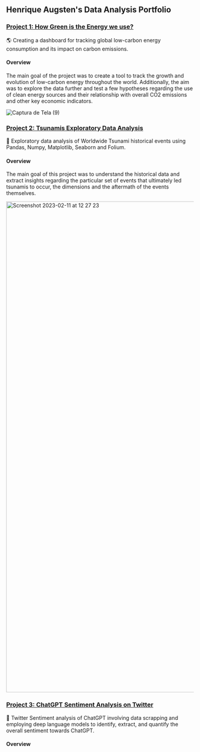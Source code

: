 ## Henrique Augsten's Data Analysis Portfolio

### [Project 1: How Green is the Energy we use?](https://github.com/hafluz/energy_data)
🌎 Creating a dashboard for tracking global low-carbon energy consumption and its impact on carbon emissions.

#### Overview
The main goal of the project was to create a tool to track the growth and evolution of low-carbon energy throughout the world. Additionally, the aim was to explore the data further and test a few hypotheses regarding the use of clean energy sources and their relationship with overall CO2 emissions and other key economic indicators.

![Captura de Tela (9)](https://user-images.githubusercontent.com/122936255/215545006-45224a36-7173-4e34-978f-217180bcca6f.png)



### [Project 2: Tsunamis Exploratory Data Analysis](https://github.com/hafluz/tsunami_exploratory)
🌊 Exploratory data analysis of Worldwide Tsunami historical events using Pandas, Numpy, Matplotlib, Seaborn and Folium.

#### Overview
The main goal of this project was to understand the historical data and extract insights regarding the particular set of events that ultimately led tsunamis to occur, the dimensions and the aftermath of the events themselves.

<img width="1317" alt="Screenshot 2023-02-11 at 12 27 23" src="https://user-images.githubusercontent.com/122936255/218266767-0c348863-e6d9-4bdf-a534-9b36b17ab2a9.png">



### [Project 3: ChatGPT Sentiment Analysis on Twitter](https://github.com/hafluz/sentiment_analysis)
💬 Twitter Sentiment analysis of ChatGPT involving data scrapping and employing deep language models to identify, extract, and quantify the overall sentiment towards ChatGPT.

#### Overview
